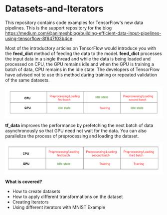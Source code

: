 # Datasets-and-Iterators
This repository contains code examples for TensorFlow's new data pipelines. This is the support repository for the blog https://medium.com/@animeshblog/building-efficient-data-input-pipelines-using-tensorflow-8f647f03b4ce

Most of the introductory articles on TensorFlow would introduce you with the **feed_dict** method of feeding the data to the model. 
**feed_dict** processes the input data in a single thread and while the data is being loaded and processed on CPU, the GPU remains 
idle and when the GPU is training a batch of data, CPU remains in the idle state. The developers of TensorFlow have advised not 
to use this method during training or repeated validation of the same datasets.

![alt text](https://github.com/animesh-agarwal/Datasets-and-Iterators/blob/master/images/feed_dict.PNG)

**tf_data** improves the performance by prefetching the next batch of data asynchronously so that GPU need not wait for the data. 
You can also parallelize the process of preprocessing and loading the dataset.

![alt text](https://github.com/animesh-agarwal/Datasets-and-Iterators/blob/master/images/tf_data.PNG)

**What is covered?** 

* How to create datasets 
* How to apply different transformations on the dataset
* Creating Iterators
* Using different iterators with MNIST Example
